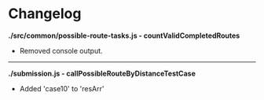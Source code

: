 # Changelog

**./src/common/possible-route-tasks.js - countValidCompletedRoutes**
* Removed console output.

---

**./submission.js - callPossibleRouteByDistanceTestCase**
* Added 'case10' to 'resArr'